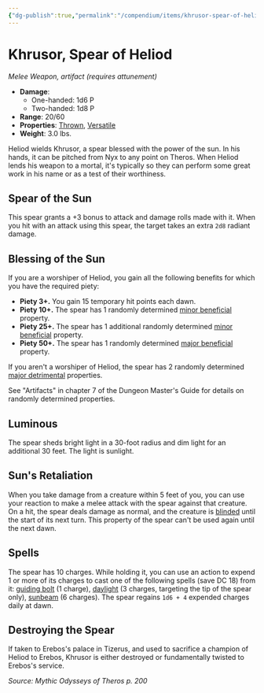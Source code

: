```yaml
---
{"dg-publish":true,"permalink":"/compendium/items/khrusor-spear-of-heliod-mot/","tags":["compendium/src/5e/mot","item/attunement/required","item/property/thrown","item/property/versatile","item/rarity/artifact","item/weapon/simple/melee"]}
---
```


# Khrusor, Spear of Heliod
*Melee Weapon, artifact (requires attunement)*  

- **Damage**:
  - One-handed: 1d6 P
  - Two-handed: 1d8 P
- **Range**: 20/60
- **Properties**: [Thrown](rules/item-properties.md#Thrown), [Versatile](rules/item-properties.md#Versatile)
- **Weight**: 3.0 lbs.

Heliod wields Khrusor, a spear blessed with the power of the sun. In his hands, it can be pitched from Nyx to any point on Theros. When Heliod lends his weapon to a mortal, it's typically so they can perform some great work in his name or as a test of their worthiness.

## Spear of the Sun

This spear grants a +3 bonus to attack and damage rolls made with it. When you hit with an attack using this spear, the target takes an extra `2d8` radiant damage.

## Blessing of the Sun

If you are a worshiper of Heliod, you gain all the following benefits for which you have the required piety:

- **Piety 3+.** You gain 15 temporary hit points each dawn.  
- **Piety 10+.** The spear has 1 randomly determined [minor beneficial](compendium/tables/artifact-properties-minor-beneficial-properties.md) property.  
- **Piety 25+.** The spear has 1 additional randomly determined [minor beneficial](compendium/tables/artifact-properties-minor-beneficial-properties.md) property.  
- **Piety 50+.** The spear has 1 randomly determined [major beneficial](compendium/tables/artifact-properties-major-beneficial-properties.md) property.  

If you aren't a worshiper of Heliod, the spear has 2 randomly determined [major detrimental](compendium/tables/artifact-properties-major-detrimental-properties.md) properties.

See "Artifacts" in chapter 7 of the Dungeon Master's Guide for details on randomly determined properties.

## Luminous

The spear sheds bright light in a 30-foot radius and dim light for an additional 30 feet. The light is sunlight.

## Sun's Retaliation

When you take damage from a creature within 5 feet of you, you can use your reaction to make a melee attack with the spear against that creature. On a hit, the spear deals damage as normal, and the creature is [blinded](rules/conditions.md#blinded) until the start of its next turn. This property of the spear can't be used again until the next dawn.

## Spells

The spear has 10 charges. While holding it, you can use an action to expend 1 or more of its charges to cast one of the following spells (save DC 18) from it: [guiding bolt](compendium/spells/guiding-bolt.md) (1 charge), [daylight](compendium/spells/daylight.md) (3 charges, targeting the tip of the spear only), [sunbeam](compendium/spells/sunbeam.md) (6 charges). The spear regains `1d6 + 4` expended charges daily at dawn.

## Destroying the Spear

If taken to Erebos's palace in Tizerus, and used to sacrifice a champion of Heliod to Erebos, Khrusor is either destroyed or fundamentally twisted to Erebos's service.

*Source: Mythic Odysseys of Theros p. 200*
